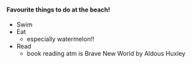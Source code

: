 #### Favourite things to do at the beach!
* Swim
* Eat
  * especially watermelon!!
* Read
   * book reading atm is Brave New World by Aldous Huxley
 
